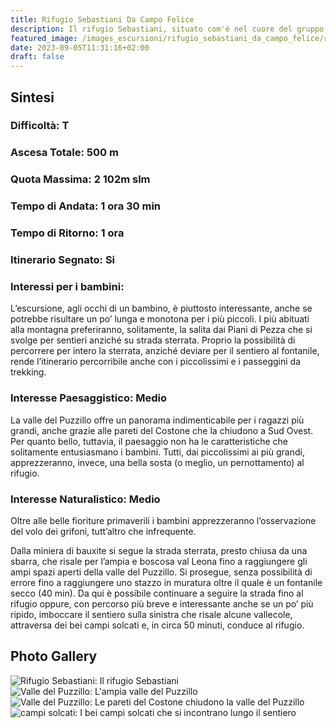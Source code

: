```yaml
---
title: Rifugio Sebastiani Da Campo Felice
description: Il rifugio Sebastiani, situato com'è nel cuore del gruppo del Velino, è un importante snodo per la sentieristica locale. Ottimamente gestito dalla cooperativa Equo Rifugio, il Sebastiani è il punto d'appoggio ideale per l’ascensione a buona parte delle cime del gruppo. La salita al rifugio Sebastiani da Campo Felice si svolge per buona parte su strada sterrata, è più semplice di quella dai Piani di Pezza ed è la più indicata in inverno, con la neve.
featured_image: /images_escursioni/rifugio_sebastiani_da_campo_felice/rifugio_sebastiani.jpg
date: 2023-09-05T11:31:16+02:00
draft: false
---
```



## Sintesi
### Difficoltà: T
### Ascesa Totale: 500 m
### Quota Massima: 2 102m slm
### Tempo di Andata: 1 ora 30 min
### Tempo di Ritorno: 1 ora
### Itinerario Segnato: Si
### Interessi per i bambini:
 L’escursione, agli occhi di un bambino, è piuttosto interessante, anche se potrebbe risultare un po’ lunga e monotona per i più piccoli. I più abituati alla montagna preferiranno, solitamente, la salita dai Piani di Pezza che si svolge per sentieri anziché su strada sterrata. Proprio la possibilità di percorrere per intero la sterrata, anziché deviare per il sentiero al fontanile, rende l’itinerario percorribile anche con i piccolissimi e i passeggini da trekking.
### Interesse Paesaggistico: Medio
La valle del Puzzillo offre un panorama indimenticabile per i ragazzi più grandi, anche grazie alle pareti del Costone che la chiudono a Sud Ovest. Per quanto bello, tuttavia, il paesaggio non ha le caratteristiche che solitamente entusiasmano i bambini. Tutti, dai piccolissimi ai più grandi, apprezzeranno, invece, una bella sosta (o meglio, un pernottamento) al rifugio.

### Interesse Naturalistico: Medio
Oltre alle belle fioriture primaverili i bambini apprezzeranno l’osservazione del volo dei grifoni, tutt’altro che infrequente.

Dalla miniera di bauxite si segue la strada sterrata, presto chiusa da una sbarra, che risale per l’ampia e boscosa val Leona fino a raggiungere gli ampi spazi aperti della valle del Puzzillo. Si prosegue, senza possibilità di errore fino a raggiungere uno stazzo in muratura oltre il quale è un fontanile secco (40 min).
Da qui è possibile continuare a seguire la strada fino al rifugio oppure, con percorso più breve e interessante anche se un po’ più ripido, imboccare il sentiero sulla sinistra che risale alcune vallecole, attraversa dei bei campi solcati e, in circa 50 minuti, conduce al rifugio.



## Photo Gallery
![](/images_escursioni/rifugio_sebastiani_da_campo_felice/rifugio_sebastiani.jpg "Rifugio Sebastiani: Il rifugio Sebastiani")  ![](/images_escursioni/rifugio_sebastiani_da_campo_felice/valle_del_puzzillo.jpg "Valle del Puzzillo: L'ampia valle del Puzzillo")  ![](/images_escursioni/rifugio_sebastiani_da_campo_felice/valle_del_puzzillo.jpg "Valle del Puzzillo: Le pareti del Costone chiudono la valle del Puzzillo")  ![](/images_escursioni/rifugio_sebastiani_da_campo_felice/campi_solcati.jpg "campi solcati: I bei campi solcati che si incontrano lungo il sentiero")  